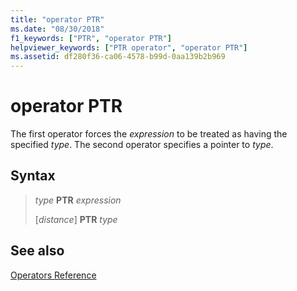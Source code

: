 ```yaml
---
title: "operator PTR"
ms.date: "08/30/2018"
f1_keywords: ["PTR", "operator PTR"]
helpviewer_keywords: ["PTR operator", "operator PTR"]
ms.assetid: df280f36-ca06-4578-b99d-0aa139b2b969
---
```

# operator PTR

The first operator forces the *expression* to be treated as having the specified *type*. The second operator specifies a pointer to *type*.

## Syntax

> *type* **PTR** *expression*
>
> \[*distance*] **PTR** *type*

## See also

[Operators Reference](../../assembler/masm/operators-reference.md)<br/>
